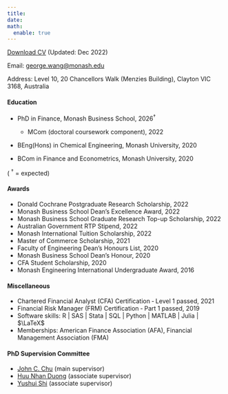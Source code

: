```yaml
---
title:
date: 
math:
  enable: true 
---
```


<a href="CV-GeorgeBaihanWang.pdf" target="_blank">Download CV</a> (Updated: Dec 2022)

Email: george.wang@monash.edu

Address: Level 10, 20 Chancellors Walk (Menzies Building), Clayton VIC 3168, Australia

#### Education


* PhD in Finance, Monash Business School, 2026$^\dagger$

  * MCom (doctoral coursework component), 2022
  
* BEng(Hons) in Chemical Engineering, Monash University, 2020

* BCom in Finance and Econometrics, Monash University, 2020

( $^\dagger$ = expected)  
  

#### Awards
* Donald Cochrane Postgraduate Research Scholarship, 2022
* Monash Business School Dean’s Excellence Award, 2022
* Monash Business School Graduate Research Top-up Scholarship, 2022
* Australian Government RTP Stipend, 2022
* Monash International Tuition Scholarship, 2022
* Master of Commerce Scholarship, 2021
* Faculty of Engineering Dean’s Honours List, 2020
* Monash Business School Dean’s Honour, 2020
* CFA Student Scholarship, 2020
* Monash Engineering International Undergraduate Award, 2016


#### Miscellaneous
* Chartered Financial Analyst (CFA) Certification ‑ Level 1 passed, 2021
* Financial Risk Manager (FRM) Certification ‑ Part 1 passed, 2019
* Software skills: R | SAS | Stata | SQL | Python | MATLAB | Julia | $\LaTeX$
* Memberships: American Finance Association (AFA), Financial Management Association (FMA)







#### PhD Supervision Committee
 - <a href="https://johnchungyenchu.org/" target="_blank" rel="noopener noreferrer">John C. Chu</a> (main supervisor)
 - <a href="https://research.monash.edu/en/persons/huu-nhan-duong" target="_blank" rel="noopener noreferrer">Huu Nhan Duong</a> (associate supervisor) 
 - <a href="https://sites.google.com/view/yushuis" target="_blank" rel="noopener noreferrer">Yushui Shi</a> (associate supervisor) 

